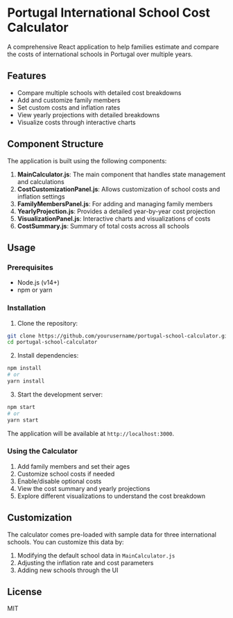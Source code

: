 # Portugal International School Cost Calculator

A comprehensive React application to help families estimate and compare the costs of international schools in Portugal over multiple years.

## Features

- Compare multiple schools with detailed cost breakdowns
- Add and customize family members
- Set custom costs and inflation rates
- View yearly projections with detailed breakdowns
- Visualize costs through interactive charts

## Component Structure

The application is built using the following components:

1. **MainCalculator.js**: The main component that handles state management and calculations
2. **CostCustomizationPanel.js**: Allows customization of school costs and inflation settings
3. **FamilyMembersPanel.js**: For adding and managing family members
4. **YearlyProjection.js**: Provides a detailed year-by-year cost projection
5. **VisualizationPanel.js**: Interactive charts and visualizations of costs
6. **CostSummary.js**: Summary of total costs across all schools

## Usage

### Prerequisites

- Node.js (v14+)
- npm or yarn

### Installation

1. Clone the repository:
```bash
git clone https://github.com/yourusername/portugal-school-calculator.git
cd portugal-school-calculator
```

2. Install dependencies:
```bash
npm install
# or
yarn install
```

3. Start the development server:
```bash
npm start
# or
yarn start
```

The application will be available at `http://localhost:3000`.

### Using the Calculator

1. Add family members and set their ages
2. Customize school costs if needed
3. Enable/disable optional costs
4. View the cost summary and yearly projections
5. Explore different visualizations to understand the cost breakdown

## Customization

The calculator comes pre-loaded with sample data for three international schools. You can customize this data by:

1. Modifying the default school data in `MainCalculator.js`
2. Adjusting the inflation rate and cost parameters
3. Adding new schools through the UI

## License

MIT
